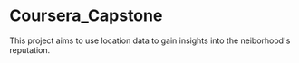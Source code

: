 # Coursera_Capstone
This project aims to use location data to gain insights into the neiborhood's reputation.
